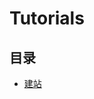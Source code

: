 # Tutorials



## 目录

- [建站](./VitePress&GithubPages.md)
<!-- - [html1](./html1.md)
- [html2](./html2.md) -->
